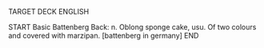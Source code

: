 TARGET DECK
ENGLISH

START
Basic
Battenberg
Back: n. Oblong sponge cake, usu. Of two colours and covered with marzipan. [battenberg in germany]
END
